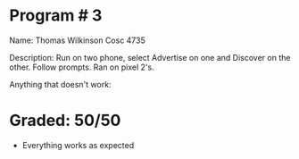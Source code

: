 # Program # 3
Name:  Thomas Wilkinson
Cosc 4735

Description:  Run on two phone, select Advertise on one and Discover on the other. Follow prompts. Ran on pixel 2's.

Anything that doesn't work:

# Graded: 50/50 #

* Everything works as expected
